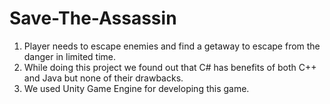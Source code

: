 # Save-The-Assassin
  1. Player needs to escape enemies and find a getaway to escape from the danger in limited time.
  2. While doing this project we found out that C# has benefits of both C++ and Java but none of their drawbacks.
  3. We used Unity Game Engine for developing this game.

